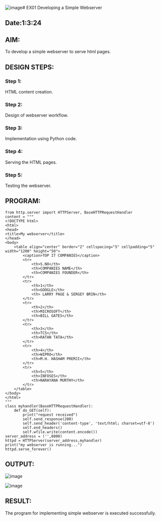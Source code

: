 ![image](https://github.com/Karthi051/simplewebserver/assets/148327224/475aca46-c0b2-46f2-bedd-cd61ac46e751)# EX01 Developing a Simple Webserver
## Date:1:3:24

## AIM:
To develop a simple webserver to serve html pages.

## DESIGN STEPS:
### Step 1: 
HTML content creation.

### Step 2:
Design of webserver workflow.

### Step 3:
Implementation using Python code.

### Step 4:
Serving the HTML pages.

### Step 5:
Testing the webserver.

## PROGRAM:
```
from http.server import HTTPServer, BaseHTTPRequestHandler
content = """
<!DOCTYPE html>
<html>
<head>
<title>My webserver</title>
</head>
<body>
    <table align="center" border="2" cellspacing="5" cellpadding="5" width="1200" height="50">
        <caption>TOP IT COMPANIES</caption>
		<tr>
			<th>S.NO</th>
			<th>COMPANIES NAME</th>
			<th>COMPANIES FOUNDER</th>
		</tr>
        <tr>
			<th>1</th>
			<th>GOOGLE</th>
			<th> LARRY PAGE & SERGEY BRIN</th>
		</tr>
        <tr>
			<th>2</th>
			<th>MICROSOFT</th>
			<th>BILL GATES</th>
		</tr>
        <tr>
			<th>3</th>
			<th>TCS</th>
			<th>RATAN TATA</th>
		</tr>
        <tr>
			<th>4</th>
			<th>WIPRO</th>
			<th>M.H. HASHAM PREMJI</th>
		</tr>
        <tr>
			<th>5</th>
			<th>INFOSES</th>
			<th>NARAYANA MURTHY</th>
		</tr>
    </table>
</body>
</html>
"""
class myhandler(BaseHTTPRequestHandler):
    def do_GET(self):
        print("request received")
        self.send_response(200)
        self.send_header('content-type', 'text/html; charset=utf-8')
        self.end_headers()
        self.wfile.write(content.encode())
server_address = ('',8000)
httpd = HTTPServer(server_address,myhandler)
print("my webserver is running...")
httpd.serve_forever()
```


## OUTPUT:
![image](https://github.com/Karthi051/simplewebserver/assets/148327224/e98b6e3e-845b-4903-91f1-a79cd055cc74)

![image](https://github.com/Karthi051/simplewebserver/assets/148327224/946a6f52-345a-444c-b0a8-361b45d17e8f)




## RESULT:
The program for implementing simple webserver is executed successfully.
